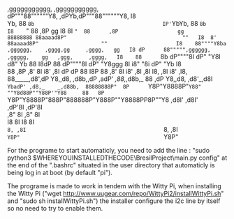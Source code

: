  ,ggggggggggg,                                                  ,ggggggggggg,                                                  
dP"""88""""""Y8,                                         ,dPYb,dP"""88""""""Y8,                                           I8   
Yb,  88      `8b                                         IP'`YbYb,  88      `8b                                           I8   
 `"  88      ,8P                                    gg   I8  8I `"  88      ,8P                   gg                   88888888
     88aaaad8P"                                     ""   I8  8'     88aaaad8P"                    ""                      I8   
     88""""Y8ba   ,gggggg,    ,gggg,gg     ,gggg,   gg   I8 dP      88""""",gggggg,    ,ggggg,    gg   ,ggg,     ,gggg,   I8   
     88      `8b  dP""""8I   dP"  "Y8I    d8"  Yb   88   I8dP       88     dP""""8I   dP"  "Y8ggg 8I  i8" "8i   dP"  "Yb  I8   
     88      ,8P ,8'    8I  i8'    ,8I   dP    dP   88   I8P        88    ,8'    8I  i8'    ,8I  ,8I  I8, ,8I  i8'       ,I8,  
     88_____,d8',dP     Y8,,d8,   ,d8b,,dP  ,adP' _,88,_,d8b,_      88   ,dP     Y8,,d8,   ,d8'_,d8I  `YbadP' ,d8,_    _,d88b, 
    88888888P"  8P      `Y8P"Y8888P"`Y88"   ""Y8d88P""Y88P'"Y88     88   8P      `Y8P"Y8888P"888P"888888P"Y888P""Y8888PP8P""Y8 
                                             ,d8I'                                              ,d8I'                          
                                           ,dP'8I                                             ,dP'8I                           
                                          ,8"  8I                                            ,8"  8I                           
                                          I8   8I                                            I8   8I                           
                                          `8, ,8I                                            `8, ,8I                           
                                           `Y8P"                                              `Y8P"                            

For the programe to start automaticly, you need to add the line : "sudo python3 \$WHEREYOUINSTALLEDTHECODE\BresilProject\main.py config" at the end of the ".bashrc" situated in the user directory that automaticly is being log in at boot (by default "pi").

The programe is made to work in tendem with the Witty Pi, when installing the Witty Pi ("wget http://www.uugear.com/repo/WittyPi2/installWittyPi.sh" and "sudo sh installWittyPi.sh") the installer configure the i2c line by itself so no need to try to enable them.
